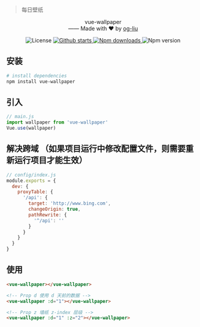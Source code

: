 > 每日壁纸
<div align="center">
  <p align="center">vue-wallpaper<br>
  —— Made with ❤️ by <a href="https://github.com/og-liu">og-liu</a></p>
  <p align="center">
    <img src="https://img.shields.io/github/license/og-liu/vue-wallpaper" alt="License">
    <a href="https://github.com/og-liu/vue-wallpaper/stargazers">
        <img src="https://img.shields.io/github/stars/og-liu/vue-wallpaper" alt="Github starts">
    </a>
    <a href="https://www.npmjs.com/package/vue-wallpaper">
      <img src="https://img.shields.io/npm/dt/vue-wallpaper" alt="Npm downloads">
    </a>
    <img src="https://img.shields.io/npm/v/vue-wallpaper" alt="Npm version">
  </p>
</div>


## 安装
``` bash
# install dependencies
npm install vue-wallpaper
```

## 引入
```js
// main.js
import wallpaper from 'vue-wallpaper'
Vue.use(wallpaper)
```

## 解决跨域 （如果项目运行中修改配置文件，则需要重新运行项目才能生效）
```js
// config/index.js
module.exports = {
  dev: {
    proxyTable: {
      '/api': {
        target: 'http://www.bing.com',
        changeOrigin: true,
        pathRewrite: {
          '^/api': ''
        }
      }
    }
  }
}
```

## 使用
```html
<vue-wallpaper></vue-wallpaper>

<!-- Prop d 使用 d 天前的数据 -->
<vue-wallpaper :d="1"></vue-wallpaper>

<!-- Prop z 墙纸 z-index 层级 -->
<vue-wallpaper :d="1" :z="2"></vue-wallpaper>
```
